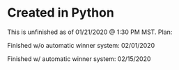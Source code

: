 # Created in Python
This is unfinished as of 01/21/2020 @ 1:30 PM MST.
Plan:

Finished w/o automatic winner system: 02/01/2020

Finished w/ automatic winner system: 02/15/2020
